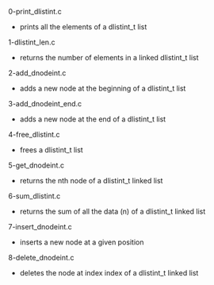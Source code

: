 0-print_dlistint.c
- prints all the elements of a dlistint_t list

1-dlistint_len.c
- returns the number of elements in a linked dlistint_t list

2-add_dnodeint.c
- adds a new node at the beginning of a dlistint_t list

3-add_dnodeint_end.c
- adds a new node at the end of a dlistint_t list

4-free_dlistint.c
- frees a dlistint_t list

5-get_dnodeint.c
-  returns the nth node of a dlistint_t linked list

6-sum_dlistint.c
-  returns the sum of all the data (n) of a dlistint_t linked list

7-insert_dnodeint.c
- inserts a new node at a given position

8-delete_dnodeint.c
- deletes the node at index index of a dlistint_t linked list
